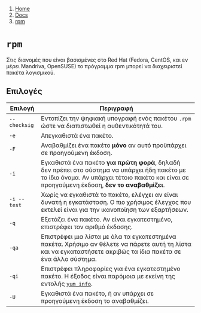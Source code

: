 <!-- -
Title: rpm
Description: Σημειώσεις για το πρόγραμμα rpm
Author: Marios Zindilis
First Published: 2012-02-16
- -->

<ol class="breadcrumb" itemprop="breadcrumb">
	<li><a href="/">Home</a></li>
	<li><a href="/docs/">Docs</a></li>
	<li><a href="/docs/rpm.el.html">rpm</a></li>
</ol>

`rpm`
=====

Στις διανομές που είναι βασισμένες στο Red Hat (Fedora, CentOS, και εν 
μέρει Mandriva, OpenSUSE) το πρόγραμμα rpm μπορεί να διαχειριστεί πακέτα 
λογισμικού.

Επιλογές
--------

<table class='table table-bordered table-condensed'>
	<thead>
		<tr><th> Επιλογή </th><th> Περιγραφή</th></tr>
	</thead>
<tbody>
<tr>
<td><code>--checksig</code></td>
<td>Εντοπίζει την ψηφιακή υπογραφή ενός πακέτου <code>.rpm</code> ώστε να διαπιστωθεί η αυθεντικότητά του.
</td></tr>
<tr>
<td> <code>-e</code> </td>
<td> Απεγκαθιστά ένα πακέτο.
</td></tr>
<tr>
<td> <code>-F</code> </td>
<td> Αναβαθμίζει ένα πακέτο <b>μόνο</b> αν αυτό προϋπάρχει σε προηγούμενη έκδοση.
</td></tr>
<tr>
<td> <code>-i</code> </td>
<td> Εγκαθιστά ένα πακέτο <b>για πρώτη φορά</b>, δηλαδή δεν πρέπει στο σύστημα να υπάρχει ήδη πακέτο με το ίδιο όνομα. Αν υπάρχει τέτοιο πακέτο και είναι σε προηγούμενη έκδοση, <b>δεν το αναβαθμίζει</b>.
</td></tr>
<tr>
<td><code>-i&nbsp;--test</code></td>
<td>Χωρίς να εγκαθιστά το πακέτο, ελέγχει αν είναι δυνατή η εγκατάσταση. Ο πιο χρήσιμος έλεγχος που εκτελεί είναι για την ικανοποίηση των εξαρτήσεων.
</td></tr>
<tr>
<td> <code>-q</code> </td>
<td> Εξετάζει ένα πακέτο. Αν είναι εγκατεστημένο, επιστρέφει τον αριθμό έκδοσης.
</td></tr>
<tr>
<td> <code>-qa</code> </td>
<td> Επιστρέφει μια λίστα με όλα τα εγκατεστημένα πακέτα. Χρήσιμο αν θέλετε να πάρετε αυτή τη λίστα και να εγκαταστήσετε ακριβώς τα ίδια πακέτα σε ένα άλλο σύστημα.
</td></tr>
<tr>
<td> <code>-qi</code> </td>
<td> Επιστρέφει πληροφορίες για ένα εγκατεστημένο πακέτο.  Η έξοδος είναι παρόμοια με εκείνη της εντολής <code><a href="/mediawiki-1.17/index.php?title=yum&amp;action=edit&amp;redlink=1" class="new" title="yum (η σελίδα δεν υπάρχει)">yum info</a></code>.
</td></tr>
<tr>
<td> <code>-U</code> </td>
<td> Εγκαθιστά ένα πακέτο, ή αν υπάρχει σε προηγούμενη έκδοση το αναβαθμίζει.
</td></tr></tbody></table>
